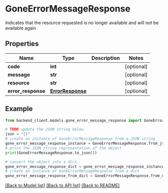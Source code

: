 # GoneErrorMessageResponse

Indicates that the resource requested is no longer available and will not be available again

## Properties

Name | Type | Description | Notes
------------ | ------------- | ------------- | -------------
**code** | **int** |  | [optional] 
**message** | **str** |  | [optional] 
**resource** | **str** |  | [optional] 
**error_response** | [**ErrorResponse**](ErrorResponse.md) |  | [optional] 

## Example

```python
from backend_client.models.gone_error_message_response import GoneErrorMessageResponse

# TODO update the JSON string below
json = "{}"
# create an instance of GoneErrorMessageResponse from a JSON string
gone_error_message_response_instance = GoneErrorMessageResponse.from_json(json)
# print the JSON string representation of the object
print(GoneErrorMessageResponse.to_json())

# convert the object into a dict
gone_error_message_response_dict = gone_error_message_response_instance.to_dict()
# create an instance of GoneErrorMessageResponse from a dict
gone_error_message_response_from_dict = GoneErrorMessageResponse.from_dict(gone_error_message_response_dict)
```
[[Back to Model list]](../README.md#documentation-for-models) [[Back to API list]](../README.md#documentation-for-api-endpoints) [[Back to README]](../README.md)



